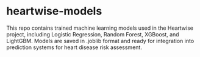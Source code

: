 # heartwise-models
This repo contains trained machine learning models used in the Heartwise project, including Logistic Regression, Random Forest, XGBoost, and LightGBM. Models are saved in .joblib format and ready for integration into prediction systems for heart disease risk assessment.
